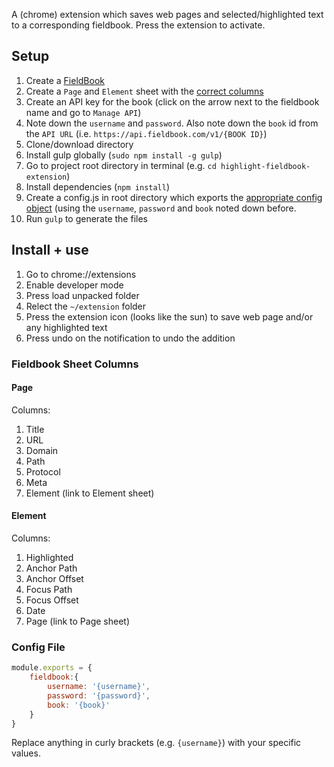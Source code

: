 A (chrome) extension which saves web pages and selected/highlighted text to a corresponding fieldbook. Press the extension to activate.

Setup
-----

1. Create a [FieldBook](https://www.fieldbook.com)
2. Create a `Page` and `Element` sheet with the [correct columns](#fieldbook-sheet-columns)
3. Create an API key for the book (click on the arrow next to the fieldbook name and go to `Manage API`)
4. Note down the `username` and `password`. Also note down the `book` id from the `API URL` (i.e. `https://api.fieldbook.com/v1/{BOOK ID}`)
5. Clone/download directory
6. Install gulp globally (`sudo npm install -g gulp`)
7. Go to project root directory in terminal (e.g. `cd highlight-fieldbook-extension`)
8. Install dependencies (`npm install`)
9. Create a config.js in root directory which exports the [appropriate config object](#config-file) (using the `username`, `password` and `book` noted down before.
10. Run `gulp` to generate the files



Install + use
-------------

1. Go to chrome://extensions
2. Enable developer mode
3. Press load unpacked folder
4. Relect the `~/extension` folder
5. Press the extension icon (looks like the sun) to save web page and/or any highlighted text
6. Press undo on the notification to undo the addition


### Fieldbook Sheet Columns

#### Page

Columns:

1. Title
2. URL
3. Domain
4. Path
5. Protocol
6. Meta
7. Element (link to Element sheet)

#### Element

Columns:

1. Highlighted
2. Anchor Path
3. Anchor Offset
4. Focus Path
5. Focus Offset
6. Date
7. Page (link to Page sheet)


### Config File

````javascript
module.exports = {
	fieldbook:{
		username: '{username}',
		password: '{password}',
		book: '{book}'
	}
}
````

Replace anything in curly brackets (e.g. `{username}`) with your specific values.
